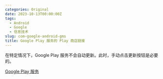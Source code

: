 ```yaml
---
categories: Original
date: 2023-10-13T00:00:00Z
tags:
  - Android
  - Google
  - 信息技术
slug: com-google-android-gms
title: Google Play 服务的 Play 商店链接
---
```


在特定情况下，Google Play 服务不会自动更新。此时，手动点击更新按钮是必要的。

[Google Play 服务](https://play.google.com/store/apps/details?id=com.google.android.gms)
